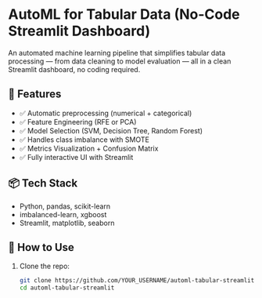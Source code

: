 # AutoML for Tabular Data (No-Code Streamlit Dashboard)

An automated machine learning pipeline that simplifies tabular data processing — from data cleaning to model evaluation — all in a clean Streamlit dashboard, no coding required.

## 🚀 Features

- ✅ Automatic preprocessing (numerical + categorical)
- ✅ Feature Engineering (RFE or PCA)
- ✅ Model Selection (SVM, Decision Tree, Random Forest)
- ✅ Handles class imbalance with SMOTE
- ✅ Metrics Visualization + Confusion Matrix
- ✅ Fully interactive UI with Streamlit

## 📦 Tech Stack
- Python, pandas, scikit-learn
- imbalanced-learn, xgboost
- Streamlit, matplotlib, seaborn

## 🧠 How to Use

1. Clone the repo:
   ```bash
   git clone https://github.com/YOUR_USERNAME/automl-tabular-streamlit.git
   cd automl-tabular-streamlit
